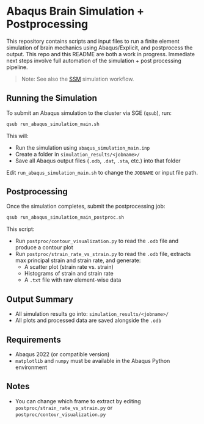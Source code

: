 # Abaqus Brain Simulation + Postprocessing

This repository contains scripts and input files to run a finite element simulation of brain mechanics using Abaqus/Explicit, and postprocess the output. This repo and this README are both a work in progress. Immediate next steps involve full automation of the simulation + post processing pipeline.

> Note: See also the [SSM](ssm/README.md) simulation workflow.

## Running the Simulation

To submit an Abaqus simulation to the cluster via SGE (`qsub`), run:

```bash
qsub run_abaqus_simulation_main.sh
```

This will:
- Run the simulation using `abaqus_simulation_main.inp`
- Create a folder in `simulation_results/<jobname>/`
- Save all Abaqus output files (`.odb`, `.dat`, `.sta`, etc.) into that folder

Edit `run_abaqus_simulation_main.sh` to change the `JOBNAME` or input file path.

## Postprocessing

Once the simulation completes, submit the postprocessing job:

```bash
qsub run_abaqus_simulation_main_postproc.sh
```

This script:
- Run `postproc/contour_visualization.py` to read the `.odb` file and produce a contour plot
- Run `postproc/strain_rate_vs_strain.py` to read the `.odb` file, extracts max principal strain and strain rate, and generate:
  - A scatter plot (strain rate vs. strain)
  - Histograms of strain and strain rate
  - A `.txt` file with raw element-wise data

## Output Summary

- All simulation results go into: `simulation_results/<jobname>/`
- All plots and processed data are saved alongside the `.odb`

## Requirements

- Abaqus 2022 (or compatible version)
- `matplotlib` and `numpy` must be available in the Abaqus Python environment

## Notes

- You can change which frame to extract by editing `postproc/strain_rate_vs_strain.py` or `postproc/contour_visualization.py`